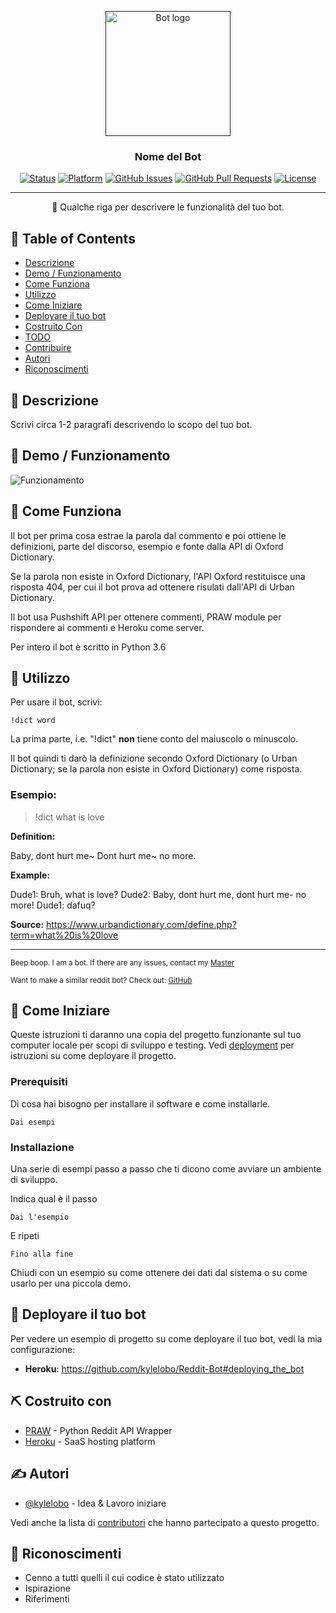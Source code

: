 <p align="center">
  <a href="" rel="noopener">
 <img width=200px height=200px src="https://i.imgur.com/FxL5qM0.jpg" alt="Bot logo"></a>
</p>

<h3 align="center">Nome del Bot</h3>

<div align="center">

[![Status](https://img.shields.io/badge/status-active-success.svg)]()
[![Platform](https://img.shields.io/badge/platform-reddit-orange.svg)](https://www.reddit.com/user/Wordbook_Bot)
[![GitHub Issues](https://img.shields.io/github/issues/kylelobo/The-Documentation-Compendium.svg)](https://github.com/kylelobo/The-Documentation-Compendium/issues)
[![GitHub Pull Requests](https://img.shields.io/github/issues-pr/kylelobo/The-Documentation-Compendium.svg)](https://github.com/kylelobo/The-Documentation-Compendium/pulls)
[![License](https://img.shields.io/badge/license-MIT-blue.svg)](/LICENSE)

</div>

---

<p align="center"> 🤖 Qualche riga per descrivere le funzionalità del tuo bot.
    <br> 
</p>

## 📝 Table of Contents

- [Descrizione](#about)
- [Demo / Funzionamento](#demo)
- [Come Funziona](#working)
- [Utilizzo](#usage)
- [Come Iniziare](#getting_started)
- [Deployare il tuo bot](#deployment)
- [Costruito Con](#built_using)
- [TODO](../TODO.md)
- [Contribuire](../CONTRIBUTING.md)
- [Autori](#authors)
- [Riconoscimenti](#acknowledgement)

## 🧐 Descrizione <a name = "about"></a>

Scrivi circa 1-2 paragrafi descrivendo lo scopo del tuo bot.

## 🎥 Demo / Funzionamento <a name = "demo"></a>

![Funzionamento](https://media.giphy.com/media/20NLMBm0BkUOwNljwv/giphy.gif)

## 💭 Come Funziona <a name = "working"></a>

Il bot per prima cosa estrae la parola dal commento e poi ottiene le definizioni, parte del discorso, esempio e fonte dalla API di Oxford Dictionary.

Se la parola non esiste in Oxford Dictionary, l'API Oxford restituisce una risposta 404, per cui il bot prova ad ottenere risulati dall'API di Urban Dictionary.

Il bot usa Pushshift API per ottenere commenti, PRAW module per rispondere ai commenti e Heroku come server.

Per intero il bot è scritto in Python 3.6

## 🎈 Utilizzo <a name = "usage"></a>

Per usare il bot, scrivi:

```
!dict word
```

La prima parte, i.e. "!dict" **non** tiene conto del maiuscolo o minuscolo.

Il bot quindi ti darò la definizione secondo Oxford Dictionary (o Urban Dictionary; se la parola non esiste in Oxford Dictionary) come risposta.

### Esempio:

> !dict what is love

**Definition:**

Baby, dont hurt me~
Dont hurt me~ no more.

**Example:**

Dude1: Bruh, what is love?
Dude2: Baby, dont hurt me, dont hurt me- no more!
Dude1: dafuq?

**Source:** https://www.urbandictionary.com/define.php?term=what%20is%20love

---

<sup>Beep boop. I am a bot. If there are any issues, contact my [Master](https://www.reddit.com/message/compose/?to=PositivePlayer1&subject=/u/Wordbook_Bot)</sup>

<sup>Want to make a similar reddit bot? Check out: [GitHub](https://github.com/kylelobo/Reddit-Bot)</sup>

## 🏁 Come Iniziare <a name = "getting_started"></a>

Queste istruzioni ti daranno una copia del progetto funzionante sul tuo computer locale per scopi di sviluppo e testing. Vedi [deployment](#deployment) per istruzioni su come deployare il progetto.

### Prerequisiti

Di cosa hai bisogno per installare il software e come installarle.

```
Dai esempi
```

### Installazione

Una serie di esempi passo a passo che ti dicono come avviare un ambiente di sviluppo.

Indica qual è il passo

```
Dai l'esempio
```

E ripeti

```
Fino alla fine
```

Chiudi con un esempio su come ottenere dei dati dal sistema o su come usarlo per una piccola demo.

## 🚀 Deployare il tuo bot <a name = "deployment"></a>

Per vedere un esempio di progetto su come deployare il tuo bot, vedi la mia configurazione:

- **Heroku**: https://github.com/kylelobo/Reddit-Bot#deploying_the_bot

## ⛏️ Costruito con <a name = "tech_stack"></a>

- [PRAW](https://praw.readthedocs.io/en/latest/) - Python Reddit API Wrapper
- [Heroku](https://www.heroku.com/) - SaaS hosting platform

## ✍️ Autori <a name = "authors"></a>

- [@kylelobo](https://github.com/kylelobo) - Idea & Lavoro iniziare

Vedi anche la lista di [contributori](https://github.com/kylelobo/The-Documentation-Compendium/contributors)
che hanno partecipato a questo progetto.

## 🎉 Riconoscimenti <a name = "acknowledgments"></a>

- Cenno a tutti quelli il cui codice è stato utilizzato
- Ispirazione
- Riferimenti
